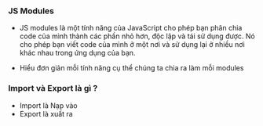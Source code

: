 ### JS Modules
 - JS modules là một tính năng của JavaScript cho phép bạn phân chia code của mình thành các phần nhỏ hơn, độc lập và tái sử dụng được. Nó cho phép bạn viết code của mình ở một nơi và sử dụng lại ở nhiều nơi khác nhau trong ứng dụng của bạn.


  - Hiểu đơn giản mỗi tính năng cụ thể chúng ta chia ra làm mỗi modules
### Import và Export là gì ?
  - Import là Nạp vào
  - Export là xuất ra